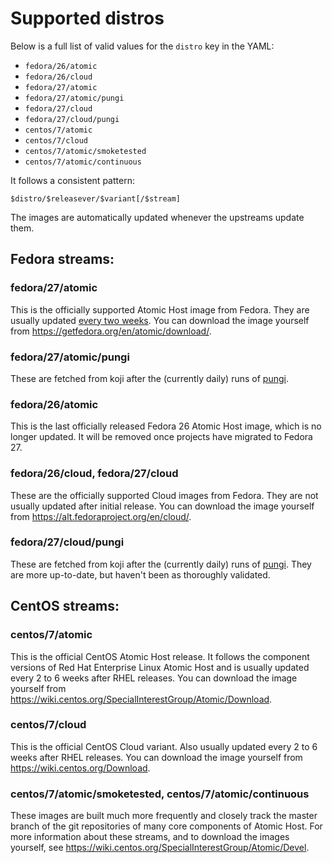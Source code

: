 # Supported distros

Below is a full list of valid values for the `distro` key in
the YAML:

- `fedora/26/atomic`
- `fedora/26/cloud`
- `fedora/27/atomic`
- `fedora/27/atomic/pungi`
- `fedora/27/cloud`
- `fedora/27/cloud/pungi`
- `centos/7/atomic`
- `centos/7/cloud`
- `centos/7/atomic/smoketested`
- `centos/7/atomic/continuous`

It follows a consistent pattern:

```
$distro/$releasever/$variant[/$stream]
```

The images are automatically updated whenever the upstreams
update them.

## Fedora streams:

### fedora/27/atomic

This is the officially supported Atomic Host image from
Fedora. They are usually updated
[every two
weeks](https://fedoraproject.org/wiki/Changes/Two_Week_Atomic).
You can download the image yourself from
https://getfedora.org/en/atomic/download/.

### fedora/27/atomic/pungi

These are fetched from koji after the (currently daily) runs
of [pungi](https://pagure.io/pungi).

### fedora/26/atomic

This is the last officially released Fedora 26 Atomic Host
image, which is no longer updated. It will be removed once
projects have migrated to Fedora 27.

### fedora/26/cloud, fedora/27/cloud

These are the officially supported Cloud images from Fedora.
They are not usually updated after initial release. You can
download the image yourself from
https://alt.fedoraproject.org/en/cloud/.

### fedora/27/cloud/pungi

These are fetched from koji after the (currently daily) runs
of [pungi](https://pagure.io/pungi). They are more
up-to-date, but haven't been as thoroughly validated.

## CentOS streams:

### centos/7/atomic

This is the official CentOS Atomic Host release. It follows
the component versions of Red Hat Enterprise Linux Atomic
Host and is usually updated every 2 to 6 weeks after RHEL
releases. You can download the image yourself from
https://wiki.centos.org/SpecialInterestGroup/Atomic/Download.

### centos/7/cloud

This is the official CentOS Cloud variant. Also usually
updated every 2 to 6 weeks after RHEL releases. You can
download the image yourself from
https://wiki.centos.org/Download.

### centos/7/atomic/smoketested, centos/7/atomic/continuous

These images are built much more frequently and closely
track the master branch of the git repositories of many core
components of Atomic Host. For more information about these
streams, and to download the images yourself, see
https://wiki.centos.org/SpecialInterestGroup/Atomic/Devel.
